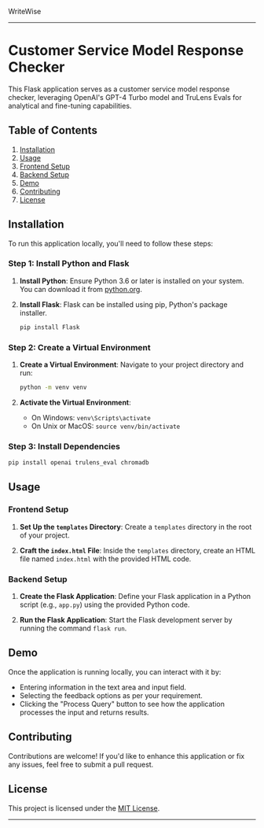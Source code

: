 WriteWise


---

# Customer Service Model Response Checker

This Flask application serves as a customer service model response checker, leveraging OpenAI's GPT-4 Turbo model and TruLens Evals for analytical and fine-tuning capabilities.

## Table of Contents

1. [Installation](#installation)
2. [Usage](#usage)
3. [Frontend Setup](#frontend-setup)
4. [Backend Setup](#backend-setup)
5. [Demo](#demo)
6. [Contributing](#contributing)
7. [License](#license)

## Installation

To run this application locally, you'll need to follow these steps:

### Step 1: Install Python and Flask

1. **Install Python**: Ensure Python 3.6 or later is installed on your system. You can download it from [python.org](https://www.python.org/).

2. **Install Flask**: Flask can be installed using pip, Python's package installer.

   ```bash
   pip install Flask
   ```

### Step 2: Create a Virtual Environment

1. **Create a Virtual Environment**: Navigate to your project directory and run:

   ```bash
   python -m venv venv
   ```

2. **Activate the Virtual Environment**:

   - On Windows: `venv\Scripts\activate`
   - On Unix or MacOS: `source venv/bin/activate`

### Step 3: Install Dependencies

```bash
pip install openai trulens_eval chromadb
```

## Usage

### Frontend Setup

1. **Set Up the `templates` Directory**: Create a `templates` directory in the root of your project.

2. **Craft the `index.html` File**: Inside the `templates` directory, create an HTML file named `index.html` with the provided HTML code.

### Backend Setup

1. **Create the Flask Application**: Define your Flask application in a Python script (e.g., `app.py`) using the provided Python code.

2. **Run the Flask Application**: Start the Flask development server by running the command `flask run`.

## Demo

Once the application is running locally, you can interact with it by:

- Entering information in the text area and input field.
- Selecting the feedback options as per your requirement.
- Clicking the "Process Query" button to see how the application processes the input and returns results.

## Contributing

Contributions are welcome! If you'd like to enhance this application or fix any issues, feel free to submit a pull request.

## License

This project is licensed under the [MIT License](LICENSE).

---

